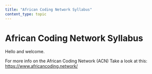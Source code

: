 ```yaml
---
title: "African Coding Network Syllabus"
content_type: topic
---
```


# African Coding Network Syllabus

Hello and welcome.

For more info on the African Coding Network (ACN) Take a look at this: https://www.africancoding.network/
